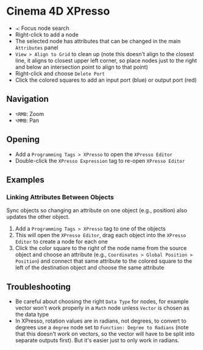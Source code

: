 # Cinema 4D XPresso

- `⇥`: Focus node search
- Right-click to add a node
- The selected node has attributes that can be changed in the main `Attributes` panel
- `View > Align to Grid` to clean up (note this doesn't align to the closest line, it aligns to closest upper left corner, so place nodes just to the right and below an intersection point to align to that point)
- Right-click and choose `Delete Port`
- Click the colored squares to add an input port (blue) or output port (red)

## Navigation

- `⌥RMB`: Zoom
- `⌥MMB`: Pan

## Opening

- Add a `Programming Tags > XPresso` to open the `XPresso Editor`
- Double-click the `XPresso Expression` tag to re-open `XPresso Editor`

## Examples

### Linking Attributes Between Objects

Sync objects so changing an attribute on one object (e.g., position) also updates the other object.

1. Add a `Programming Tags > XPresso` tag to one of the objects
2. This will open the `XPresso Editor`, drag each object into the `XPresso Editor` to create  a node for each one
3. Click the color square to the right of the node name from the source object and choose an attribute (e.g., `Coordinates > Global Position > Position`) and connect that same attribute to the colored square to the left of the destination object and choose the same attribute

## Troubleshooting

- Be careful about choosing the right `Data Type` for nodes, for example vector won't work properly in a `Math` node unless `Vector` is chosen as the data type
- In XPresso, rotation values are in radians, not degrees, to convert to degrees use a `degree` node set to `Function: Degree to Radians` (note that this doesn't work on vectors, so the vector will have to be split into separate outputs first). But it's easier just to only work in radians.
